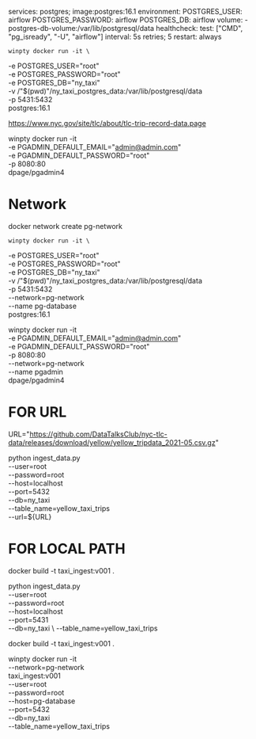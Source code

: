 services:
 postgres;
   image:postgres:16.1
   environment:
     POSTGRES_USER: airflow
     POSTGRES_PASSWORD: airflow
     POSTGRES_DB: airflow
   volume:
     - postgres-db-volume:/var/lib/postgresql/data
    healthcheck:
      test: ["CMD", "pg_isready", "-U", "airflow"]
      interval: 5s
      retries; 5
    restart: always


    winpty docker run -it \
   -e POSTGRES_USER="root" \
   -e POSTGRES_PASSWORD="root" \
   -e POSTGRES_DB="ny_taxi" \
   -v /"$(pwd)"/ny_taxi_postgres_data:/var/lib/postgresql/data \
   -p 5431:5432 \
postgres:16.1


https://www.nyc.gov/site/tlc/about/tlc-trip-record-data.page



winpty docker run -it \
   -e PGADMIN_DEFAULT_EMAIL="admin@admin.com" \
   -e PGADMIN_DEFAULT_PASSWORD="root" \
   -p 8080:80 \
  dpage/pgadmin4



  # Network
  docker network create pg-network


    winpty docker run -it \
   -e POSTGRES_USER="root" \
   -e POSTGRES_PASSWORD="root" \
   -e POSTGRES_DB="ny_taxi" \
   -v /"$(pwd)"/ny_taxi_postgres_data:/var/lib/postgresql/data \
   -p 5431:5432 \
   --network=pg-network \
   --name pg-database \
postgres:16.1


winpty docker run -it \
   -e PGADMIN_DEFAULT_EMAIL="admin@admin.com" \
   -e PGADMIN_DEFAULT_PASSWORD="root" \
   -p 8080:80 \
   --network=pg-network \
   --name pgadmin \
  dpage/pgadmin4




# FOR URL


URL="https://github.com/DataTalksClub/nyc-tlc-data/releases/download/yellow/yellow_tripdata_2021-05.csv.gz"

python ingest_data.py \
  --user=root \
  --password=root \
  --host=localhost \
  --port=5432 \
  --db=ny_taxi \
  --table_name=yellow_taxi_trips \
  --url=${URL}



# FOR LOCAL PATH


docker build -t taxi_ingest:v001 . 



python ingest_data.py \
  --user=root \
  --password=root \
  --host=localhost \
  --port=5431 \
  --db=ny_taxi \ 
  --table_name=yellow_taxi_trips 

docker build -t taxi_ingest:v001 . 

  
winpty docker run -it \
  --network=pg-network \
  taxi_ingest:v001 \
    --user=root \
    --password=root \
    --host=pg-database \
    --port=5432 \
    --db=ny_taxi \
    --table_name=yellow_taxi_trips 
    








